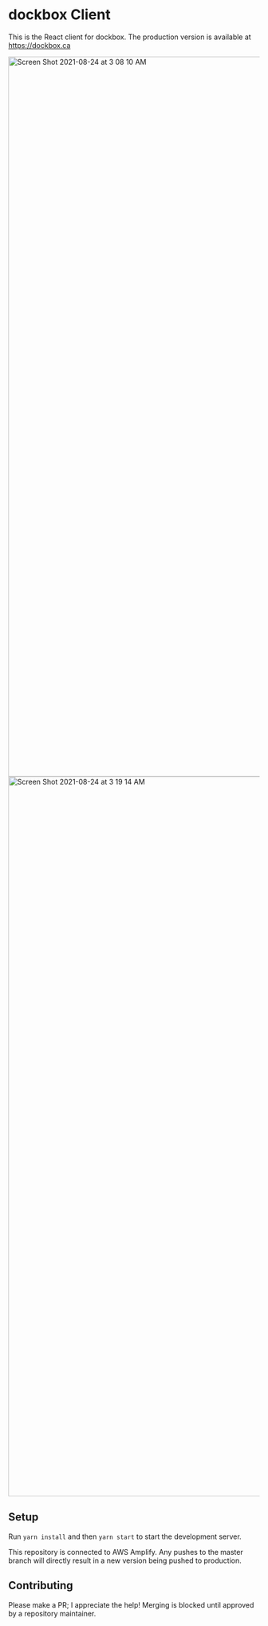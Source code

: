
# dockbox Client

This is the React client for dockbox. The production version is available at https://dockbox.ca

<img width="1440" alt="Screen Shot 2021-08-24 at 3 08 10 AM" src="https://user-images.githubusercontent.com/37857112/130573271-4f39fb91-3955-4e72-ae47-eae2a91e3659.png">

<img width="1440" alt="Screen Shot 2021-08-24 at 3 19 14 AM" src="https://user-images.githubusercontent.com/37857112/130573972-0961faa1-67ab-4c67-a532-cfbc61c2554a.png">



## Setup
Run `yarn install` and then `yarn start` to start the development server.

This repository is connected to AWS Amplify. Any pushes to the master branch will directly result in a new version being pushed to production.

## Contributing
Please make a PR; I appreciate the help! Merging is blocked until approved by a repository maintainer.

